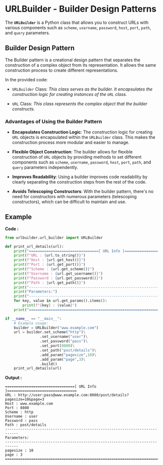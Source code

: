 # URLBuilder - Builder Design Patterns

The **``URLBuilder``** is a Python class that allows you to construct URLs with various components such as ``scheme``, ``username``, ``password``, ``host``, ``port``, ``path``, and ``query`` parameters.

## Builder Design Pattern

The Builder pattern is a creational design pattern that separates the construction of a complex object from its representation. It allows the same construction process to create different representations.

In the provided code:

- ``URLBuilder`` Class: _This class serves as the builder. It encapsulates the construction logic for creating instances of the ``URL`` class._

- ``URL`` Class: _This class represents the complex object that the builder constructs._

### Advantages of Using the Builder Pattern

- **Encapsulates Construction Logic**: The construction logic for creating ``URL`` objects is encapsulated within the ``URLBuilder`` class. This makes the construction process more modular and easier to manage.

- **Flexible Object Construction**: The builder allows for flexible construction of ``URL`` objects by providing methods to set different components such as ``scheme``, ``username``, ``password``, ``host``, ``port``, ``path``, and ``query`` parameters independently.

- **Improves Readability**: Using a builder improves code readability by clearly separating the construction steps from the rest of the code.

- **Avoids Telescoping Constructors**: With the builder pattern, there's no need for constructors with numerous parameters (telescoping constructors), which can be difficult to maintain and use.

## Example

**Code :**
```python
from urlbuilder.url_builder import URLBuilder

def print_url_details(url):
    print("================================[ URL Info ]================================")
    print(f"URL : {url.to_string()}")
    print(f"Host : {url.get_host()}")
    print(f"Port : {url.get_port()}")
    print(f"Scheme : {url.get_scheme()}")
    print(f"Username : {url.get_username()}")
    print(f"Password : {url.get_password()}")
    print(f"Path : {url.get_path()}")
    print("----------------------------------------------------------------------------")
    print("Parameters:")
    print("----------------------------------------------------------------------------")
    for key, value in url.get_params().items():
        print(f"{key} : {value}")
    print("============================================================================")

if __name__ == "__main__":
    # Example usage:
    builder = URLBuilder("www.example.com")
    url = builder.set_scheme("http")\
                .set_username("user")\
                .set_password("pass")\
                .set_port(8080)\
                .set_path("post/details")\
                .add_param("pagesize",10)\
                .add_param("page",3)\
                .build()
    print_url_details(url)
```
**Output :**
```
================================[ URL Info ]================================
URL : http://user:pass@www.example.com:8080/post/details?pagesize=10&page=3
Host : www.example.com
Port : 8080
Scheme : http
Username : user
Password : pass
Path : post/details
----------------------------------------------------------------------------
Parameters:
----------------------------------------------------------------------------
pagesize : 10
page : 3
============================================================================
```

